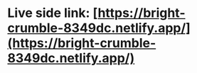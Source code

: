 # Live side link: [https://bright-crumble-8349dc.netlify.app/](https://bright-crumble-8349dc.netlify.app/)